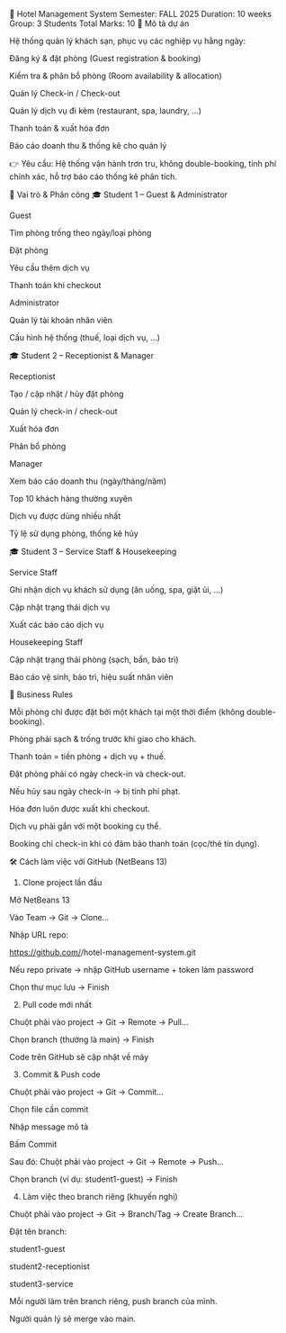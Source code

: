🏨 Hotel Management System
Semester: FALL 2025
Duration: 10 weeks
Group: 3 Students
Total Marks: 10
📖 Mô tả dự án

Hệ thống quản lý khách sạn, phục vụ các nghiệp vụ hằng ngày:

Đăng ký & đặt phòng (Guest registration & booking)

Kiểm tra & phân bổ phòng (Room availability & allocation)

Quản lý Check-in / Check-out

Quản lý dịch vụ đi kèm (restaurant, spa, laundry, …)

Thanh toán & xuất hóa đơn

Báo cáo doanh thu & thống kê cho quản lý

👉 Yêu cầu: Hệ thống vận hành trơn tru, không double-booking, tính phí chính xác, hỗ trợ báo cáo thống kê phân tích.

👥 Vai trò & Phân công
🎓 Student 1 – Guest & Administrator

Guest

Tìm phòng trống theo ngày/loại phòng

Đặt phòng

Yêu cầu thêm dịch vụ

Thanh toán khi checkout

Administrator

Quản lý tài khoản nhân viên

Cấu hình hệ thống (thuế, loại dịch vụ, …)

🎓 Student 2 – Receptionist & Manager

Receptionist

Tạo / cập nhật / hủy đặt phòng

Quản lý check-in / check-out

Xuất hóa đơn

Phân bổ phòng

Manager

Xem báo cáo doanh thu (ngày/tháng/năm)

Top 10 khách hàng thường xuyên

Dịch vụ được dùng nhiều nhất

Tỷ lệ sử dụng phòng, thống kê hủy

🎓 Student 3 – Service Staff & Housekeeping

Service Staff

Ghi nhận dịch vụ khách sử dụng (ăn uống, spa, giặt ủi, …)

Cập nhật trạng thái dịch vụ

Xuất các báo cáo dịch vụ

Housekeeping Staff

Cập nhật trạng thái phòng (sạch, bẩn, bảo trì)

Báo cáo vệ sinh, bảo trì, hiệu suất nhân viên

📌 Business Rules

Mỗi phòng chỉ được đặt bởi một khách tại một thời điểm (không double-booking).

Phòng phải sạch & trống trước khi giao cho khách.

Thanh toán = tiền phòng + dịch vụ + thuế.

Đặt phòng phải có ngày check-in và check-out.

Nếu hủy sau ngày check-in → bị tính phí phạt.

Hóa đơn luôn được xuất khi checkout.

Dịch vụ phải gắn với một booking cụ thể.

Booking chỉ check-in khi có đảm bảo thanh toán (cọc/thẻ tín dụng).

🛠️ Cách làm việc với GitHub (NetBeans 13)
1. Clone project lần đầu

Mở NetBeans 13

Vào Team → Git → Clone…

Nhập URL repo:

https://github.com/<team-name>/hotel-management-system.git


Nếu repo private → nhập GitHub username + token làm password

Chọn thư mục lưu → Finish

2. Pull code mới nhất

Chuột phải vào project → Git → Remote → Pull…

Chọn branch (thường là main) → Finish

Code trên GitHub sẽ cập nhật về máy

3. Commit & Push code

Chuột phải vào project → Git → Commit…

Chọn file cần commit

Nhập message mô tả

Bấm Commit

Sau đó: Chuột phải vào project → Git → Remote → Push…

Chọn branch (ví dụ: student1-guest) → Finish

4. Làm việc theo branch riêng (khuyến nghị)

Chuột phải vào project → Git → Branch/Tag → Create Branch…

Đặt tên branch:

student1-guest

student2-receptionist

student3-service

Mỗi người làm trên branch riêng, push branch của mình.

Người quản lý sẽ merge vào main.
